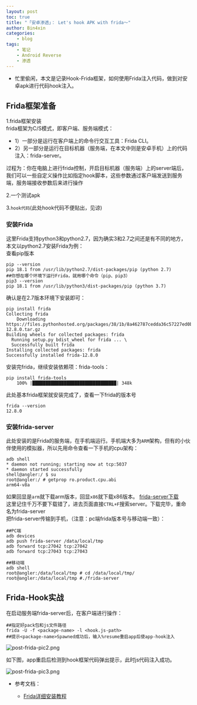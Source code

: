 ```yaml
---
layout: post
toc: true
title: "「安卓渗透」： Let's hook APK with frida～"
author: Bin4xin
categories:
    - blog
tags:
    - 笔记
    - Android Reverse
    - 渗透
---
```


* 忙里偷闲，本文是记录Hook-Frida框架，如何使用Frida注入代码，做到对安卓apk进行代码hook注入。

## Frida框架准备

1.frida框架安装<br>
frida框架为C/S模式，即客户端、服务端模式：<br>

- 1）一部分是运行在客户端上的命令行交互工具：Frida CLI。<br>
- 2）另一部分是运行在目标机器（服务端，在本文中则是安卓手机）上的代码注入：frida-server。<br>

过程为：你在电脑上进行frida控制，开启目标机器（服务端）上的server端后，我们可以一些自定义操作比如指定hook脚本，这些参数通过客户端发送到服务端，服务端接收参数后来进行操作<br>

2.一个测试apk<br>

3.`hook代码`(此处hook代码不便贴出，见谅)

### 安装Frida

这里Frida支持python3和python2.7，因为确实3和2.7之间还是有不同的地方，本文以python2.7安装Frida为例：<br>
查看pip版本
```
pip --version
pip 18.1 from /usr/lib/python2.7/dist-packages/pip (python 2.7)
##你想在哪个环境下运行Frida，就用哪个命令（pip、pip3）
pip3 --version
pip 18.1 from /usr/lib/python3/dist-packages/pip (python 3.7)
```

确认是在2.7版本环境下安装即可：

```
pip install frida
Collecting frida
    Downloading https://files.pythonhosted.org/packages/38/1b/8a462787cedda36c57227ed0babbd80c4c4cc5bc9c1f9b5aa285ed6aebba/frida-12.8.0.tar.gz
Building wheels for collected packages: frida
  Running setup.py bdist_wheel for frida ... \
  Successfully built frida
Installing collected packages: frida
Successfully installed frida-12.8.0
```
安装完frida，继续安装依赖项：frida-tools：
```
pip install frida-tools
	100% |████████████████████████████████| 348k
```
此处基本frida框架就安装完成了，查看一下frida的版本号
```
frida --version
12.8.0
```

### 安装frida-server
此处安装的是Frida的服务端，在手机端运行。手机端大多为`ARM`架构，但有的小伙伴使用的模拟器，所以先用命令查看一下手机的cpu架构：
```
adb shell
* daemon not running; starting now at tcp:5037
* daemon started successfully
shell@angler:/ $ su
root@angler:/ # getprop ro.product.cpu.abi
arm64-v8a
```
如果回显是`arm`就下载arm版本，回显`x86`就下载x86版本。
<a href=" https://github.com/frida/frida/releases">frida-server下载</a><br>
这里记住千万不要下载错了，进去页面直接`CTRL+F`搜索server。下载完毕，重命名为frida-server<br>
把frida-server传输到手机，（注意：pc端frida版本号与移动端一致）：
```
##PC端
adb devices
adb push frida-server /data/local/tmp
adb forward tcp:27042 tcp:27042
adb forward tcp:27043 tcp:27043
```
```
##移动端
adb shell
root@angler:/data/local/tmp # cd /data/local/tmp/ 
root@angler:/data/local/tmp #./frida-server
```

## Frida-Hook实战
在启动服务端frida-server后，在客户端进行操作：
```
##指定好pack包和js文件路径
frida -U -f <package-name> -l <hook.js-path>
##提示<package-name>Spawned成功后，输入%resume重启app后使app-hook注入
```

![post-frida-pic2.png]({{site.PicturesLinks_Domain}}/images/2022/02/20/post-frida-pic2.png)

如下图，app重启后检测到hook框架代码弹出提示，此时js代码注入成功。

![post-frida-pic3.png]({{site.PicturesLinks_Domain}}/images/2022/02/20/post-frida-pic3.png)


- 参考文档：

  - <a href="https://www.jianshu.com/p/c349471bdef7">Frida详细安装教程</a>
